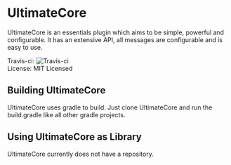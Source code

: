 UltimateCore
====
UltimateCore is an essentials plugin which aims to be simple, powerful and configurable.
It has an extensive API, all messages are configurable and is easy to use.

Travis-ci: ![Travis-ci](https://travis-ci.org/Bammerbom/UltimateCore.svg?branch=master)
<br>License: MIT Licensed

## Building UltimateCore
UltimateCore uses gradle to build. Just clone UltimateCore and run the build.gradle like all other gradle projects.

## Using UltimateCore as Library
UltimateCore currently does not have a repository. 